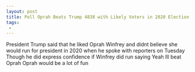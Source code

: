 ```yaml
---
layout: post
title: Poll Oprah Beats Trump 4838 with Likely Voters in 2020 Election
tags:
 -
---
```

President Trump said that he liked Oprah Winfrey and didnt believe she would run for president in 2020 when he spoke with reporters on Tuesday Though he did express confidence if Winfrey did run saying Yeah Ill beat Oprah Oprah would be a lot of fun
